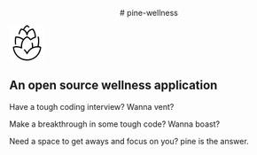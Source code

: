 <p align="center">
# pine-wellness
</p>
<div>

![blue pine cone](logos/light__cone__64.png)

</div>

## An open source wellness application

Have a tough coding interview? Wanna vent?

Make a breakthrough in some tough code? Wanna boast?

Need a space to get aways and focus on you? pine is the answer.
